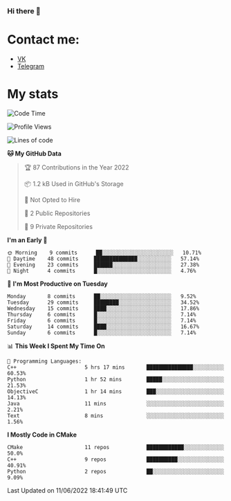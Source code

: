 ### Hi there 👋

# Contact me:

* [VK](https://vk.com/qqqqqqqqqqqqqqqgg)
* [Telegram](https://t.me/echooQQ)

# My stats

<!--START_SECTION:waka-->
![Code Time](http://img.shields.io/badge/Code%20Time-0%20secs-blue)

![Profile Views](http://img.shields.io/badge/Profile%20Views-18-blue)

![Lines of code](https://img.shields.io/badge/From%20Hello%20World%20I%27ve%20Written-38%20Thousand%20lines%20of%20code-blue)

**🐱 My GitHub Data** 

> 🏆 87 Contributions in the Year 2022
 > 
> 📦 1.2 kB Used in GitHub's Storage 
 > 
> 🚫 Not Opted to Hire
 > 
> 📜 2 Public Repositories 
 > 
> 🔑 9 Private Repositories  
 > 
**I'm an Early 🐤** 

```text
🌞 Morning    9 commits      ██░░░░░░░░░░░░░░░░░░░░░░░   10.71% 
🌆 Daytime    48 commits     ██████████████░░░░░░░░░░░   57.14% 
🌃 Evening    23 commits     ██████░░░░░░░░░░░░░░░░░░░   27.38% 
🌙 Night      4 commits      █░░░░░░░░░░░░░░░░░░░░░░░░   4.76%

```
📅 **I'm Most Productive on Tuesday** 

```text
Monday       8 commits      ██░░░░░░░░░░░░░░░░░░░░░░░   9.52% 
Tuesday      29 commits     ████████░░░░░░░░░░░░░░░░░   34.52% 
Wednesday    15 commits     ████░░░░░░░░░░░░░░░░░░░░░   17.86% 
Thursday     6 commits      █░░░░░░░░░░░░░░░░░░░░░░░░   7.14% 
Friday       6 commits      █░░░░░░░░░░░░░░░░░░░░░░░░   7.14% 
Saturday     14 commits     ████░░░░░░░░░░░░░░░░░░░░░   16.67% 
Sunday       6 commits      █░░░░░░░░░░░░░░░░░░░░░░░░   7.14%

```


📊 **This Week I Spent My Time On** 

```text
💬 Programming Languages: 
C++                      5 hrs 17 mins       ███████████████░░░░░░░░░░   60.53% 
Python                   1 hr 52 mins        █████░░░░░░░░░░░░░░░░░░░░   21.53% 
ObjectiveC               1 hr 14 mins        ███░░░░░░░░░░░░░░░░░░░░░░   14.13% 
Java                     11 mins             ░░░░░░░░░░░░░░░░░░░░░░░░░   2.21% 
Text                     8 mins              ░░░░░░░░░░░░░░░░░░░░░░░░░   1.56%

```

**I Mostly Code in CMake** 

```text
CMake                    11 repos            ████████████░░░░░░░░░░░░░   50.0% 
C++                      9 repos             ██████████░░░░░░░░░░░░░░░   40.91% 
Python                   2 repos             ██░░░░░░░░░░░░░░░░░░░░░░░   9.09%

```



 Last Updated on 11/06/2022 18:41:49 UTC
<!--END_SECTION:waka-->
